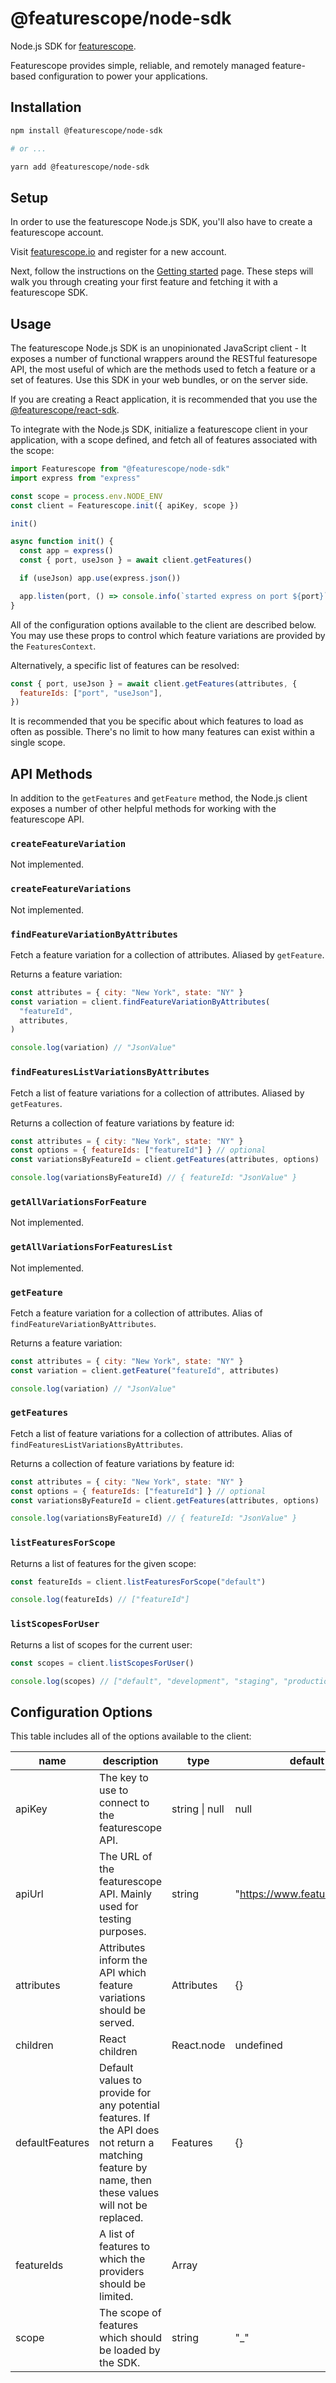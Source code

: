 # @featurescope/node-sdk

Node.js SDK for [featurescope](https://www.featurescope.io).

Featurescope provides simple, reliable, and remotely managed feature-based configuration to power your applications.

## Installation

```sh
npm install @featurescope/node-sdk

# or ...

yarn add @featurescope/node-sdk
```

## Setup

In order to use the featurescope Node.js SDK, you'll also have to create a featurescope account.

Visit [featurescope.io](https://www.featurescope.io "featurescope.io") and register for a new account.

Next, follow the instructions on the [Getting started](https://www.featurescope.io/getting-started "Getting started") page. These steps will walk you through creating your first feature and fetching it with a featurescope SDK.

## Usage

The featurescope Node.js SDK is an unopinionated JavaScript client - It exposes a number of functional wrappers around the RESTful featuresope API, the most useful of which are the methods used to fetch a feature or a set of features. Use this SDK in your web bundles, or on the server side.

If you are creating a React application, it is recommended that you use the [@featurescope/react-sdk](https://github.com/featurescope/featurescope-react-sdk "@featurescope/react-sdk").

To integrate with the Node.js SDK, initialize a featurescope client in your application, with a scope defined, and fetch all of features associated with the scope:

```js
import Featurescope from "@featurescope/node-sdk"
import express from "express"

const scope = process.env.NODE_ENV
const client = Featurescope.init({ apiKey, scope })

init()

async function init() {
  const app = express()
  const { port, useJson } = await client.getFeatures()

  if (useJson) app.use(express.json())

  app.listen(port, () => console.info(`started express on port ${port}`))
}
```

All of the configuration options available to the client are described below. You may use these props to control which feature variations are provided by the `FeaturesContext`.

Alternatively, a specific list of features can be resolved:

```js
const { port, useJson } = await client.getFeatures(attributes, {
  featureIds: ["port", "useJson"],
})
```

It is recommended that you be specific about which features to load as often as possible. There's no limit to how many features can exist within a single scope.

## API Methods

In addition to the `getFeatures` and `getFeature` method, the Node.js client exposes a number of other helpful methods for working with the featurescope API.

### `createFeatureVariation`

Not implemented.

### `createFeatureVariations`

Not implemented.

### `findFeatureVariationByAttributes`

Fetch a feature variation for a collection of attributes. Aliased by `getFeature`.

Returns a feature variation:

```js
const attributes = { city: "New York", state: "NY" }
const variation = client.findFeatureVariationByAttributes(
  "featureId",
  attributes,
)

console.log(variation) // "JsonValue"
```

### `findFeaturesListVariationsByAttributes`

Fetch a list of feature variations for a collection of attributes. Aliased by `getFeatures`.

Returns a collection of feature variations by feature id:

```js
const attributes = { city: "New York", state: "NY" }
const options = { featureIds: ["featureId"] } // optional
const variationsByFeatureId = client.getFeatures(attributes, options)

console.log(variationsByFeatureId) // { featureId: "JsonValue" }
```

### `getAllVariationsForFeature`

Not implemented.

### `getAllVariationsForFeaturesList`

Not implemented.

### `getFeature`

Fetch a feature variation for a collection of attributes. Alias of `findFeatureVariationByAttributes`.

Returns a feature variation:

```js
const attributes = { city: "New York", state: "NY" }
const variation = client.getFeature("featureId", attributes)

console.log(variation) // "JsonValue"
```

### `getFeatures`

Fetch a list of feature variations for a collection of attributes. Alias of `findFeaturesListVariationsByAttributes`.

Returns a collection of feature variations by feature id:

```js
const attributes = { city: "New York", state: "NY" }
const options = { featureIds: ["featureId"] } // optional
const variationsByFeatureId = client.getFeatures(attributes, options)

console.log(variationsByFeatureId) // { featureId: "JsonValue" }
```

### `listFeaturesForScope`

Returns a list of features for the given scope:

```js
const featureIds = client.listFeaturesForScope("default")

console.log(featureIds) // ["featureId"]
```

### `listScopesForUser`

Returns a list of scopes for the current user:

```js
const scopes = client.listScopesForUser()

console.log(scopes) // ["default", "development", "staging", "production"]
```

## Configuration Options

This table includes all of the options available to the client:

| name            | description                                                                                                                                          | type           | default                       |
| --------------- | ---------------------------------------------------------------------------------------------------------------------------------------------------- | -------------- | ----------------------------- |
| apiKey          | The key to use to connect to the featurescope API.                                                                                                   | string \| null | null                          |
| apiUrl          | The URL of the featurescope API. Mainly used for testing purposes.                                                                                   | string         | "https://www.featurescope.io" |
| attributes      | Attributes inform the API which feature variations should be served.                                                                                 | Attributes     | {}                            |
| children        | React children                                                                                                                                       | React.node     | undefined                     |
| defaultFeatures | Default values to provide for any potential features. If the API does not return a matching feature by name, then these values will not be replaced. | Features       | {}                            |
| featureIds      | A list of features to which the providers should be limited.                                                                                         | Array<string>  |                               |
| scope           | The scope of features which should be loaded by the SDK.                                                                                             | string         | "\_"                          |
